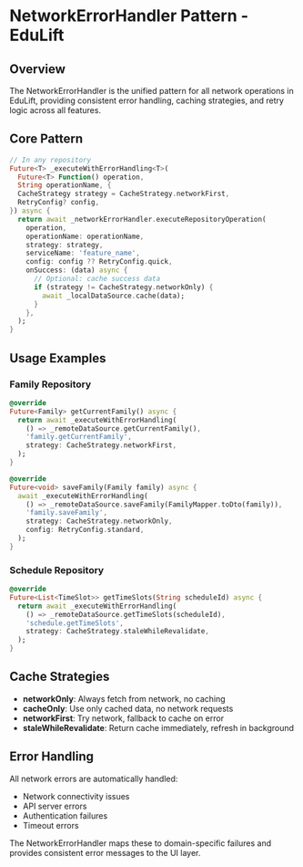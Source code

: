 # NetworkErrorHandler Pattern - EduLift

## Overview

The NetworkErrorHandler is the unified pattern for all network operations in EduLift, providing consistent error handling, caching strategies, and retry logic across all features.

## Core Pattern

```dart
// In any repository
Future<T> _executeWithErrorHandling<T>(
  Future<T> Function() operation,
  String operationName, {
  CacheStrategy strategy = CacheStrategy.networkFirst,
  RetryConfig? config,
}) async {
  return await _networkErrorHandler.executeRepositoryOperation(
    operation,
    operationName: operationName,
    strategy: strategy,
    serviceName: 'feature_name',
    config: config ?? RetryConfig.quick,
    onSuccess: (data) async {
      // Optional: cache success data
      if (strategy != CacheStrategy.networkOnly) {
        await _localDataSource.cache(data);
      }
    },
  );
}
```

## Usage Examples

### Family Repository
```dart
@override
Future<Family> getCurrentFamily() async {
  return await _executeWithErrorHandling(
    () => _remoteDataSource.getCurrentFamily(),
    'family.getCurrentFamily',
    strategy: CacheStrategy.networkFirst,
  );
}

@override
Future<void> saveFamily(Family family) async {
  await _executeWithErrorHandling(
    () => _remoteDataSource.saveFamily(FamilyMapper.toDto(family)),
    'family.saveFamily',
    strategy: CacheStrategy.networkOnly,
    config: RetryConfig.standard,
  );
}
```

### Schedule Repository
```dart
@override
Future<List<TimeSlot>> getTimeSlots(String scheduleId) async {
  return await _executeWithErrorHandling(
    () => _remoteDataSource.getTimeSlots(scheduleId),
    'schedule.getTimeSlots',
    strategy: CacheStrategy.staleWhileRevalidate,
  );
}
```

## Cache Strategies

- **networkOnly**: Always fetch from network, no caching
- **cacheOnly**: Use only cached data, no network requests
- **networkFirst**: Try network, fallback to cache on error
- **staleWhileRevalidate**: Return cache immediately, refresh in background

## Error Handling

All network errors are automatically handled:
- Network connectivity issues
- API server errors
- Authentication failures
- Timeout errors

The NetworkErrorHandler maps these to domain-specific failures and provides consistent error messages to the UI layer.